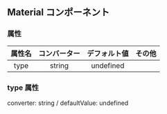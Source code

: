 ## Material コンポーネント
<!-- EDIT HERE(@Component)-->











<!-- /EDIT HERE-->
### 属性
<!-- DO NOT EDIT -->
<!-- ATTRS -->
| 属性名 | コンバーター | デフォルト値 | その他 |
|:------:|:------:|:------:|:------:|
| type | string | undefined |  |
<!-- /ATTRS -->
<!-- /DO NOT EDIT -->
### type 属性
converter: string / defaultValue: undefined

<!-- EDIT HERE(type)-->











<!-- /EDIT HERE-->
